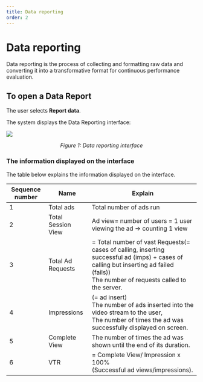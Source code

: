 ```yaml
---
title: Data reporting
order: 2
---
```


# Data reporting

Data reporting is the process of collecting and formatting raw data and converting it into a transformative format for continuous performance evaluation.

## To open a Data Report

The user selects **Report data**.

The system displays the Data Reporting interface:

![](/images/dai/statistic-data-report.png)

<center>

_Figure 1: Data reporting interface_

</center>

### The information displayed on the interface

The table below explains the information displayed on the interface.

| Sequence number | Name               | Explain                                                                                                                                                                                                                                           |
| --------------- | ------------------ | ------------------------------------------------------------------------------------------------------------------------------------------------------------------------------------------------------------------------------------------------- |
| 1               | Total ads          | Total number of ads run                                                                                                                                                                                                                           |
| 2               | Total Session View | Ad view= number of users = 1 user viewing the ad → counting 1 view                                                                                                                                                                                |
| 3               | Total Ad Requests  | = Total number of vast Requests(= cases of calling, inserting successful ad (imps) + cases of calling but inserting ad failed (fails))<br />The number of requests called to the server. |
| 4               | Impressions        | (= ad insert)<br />The number of ads inserted into the video stream to the user,<br />The number of times the ad was successfully displayed on screen.                                                                         |
| 5               | Complete View      | The number of times the ad was shown until the end of its duration.                                                                                                                                                                               |
| 6               | VTR                | = Complete View/ Impression x 100%<br />(Successful ad views/impressions).                                                                                                                                                     |
